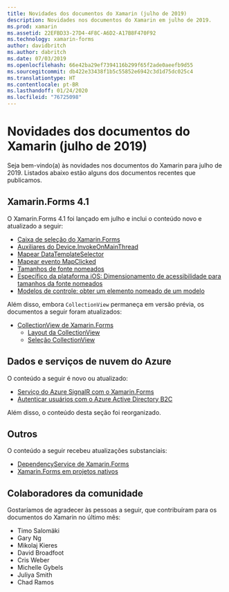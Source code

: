 ```yaml
---
title: Novidades dos documentos do Xamarin (julho de 2019)
description: Novidades nos documentos do Xamarin em julho de 2019.
ms.prod: xamarin
ms.assetid: 22EFBD33-27D4-4F8C-A6D2-A17B8F470F92
ms.technology: xamarin-forms
author: davidbritch
ms.author: dabritch
ms.date: 07/03/2019
ms.openlocfilehash: 66e42ba29ef7394116b299f65f2ade0aeefb9d55
ms.sourcegitcommit: db422e33438f1b5c55852e6942c3d1d75dc025c4
ms.translationtype: HT
ms.contentlocale: pt-BR
ms.lasthandoff: 01/24/2020
ms.locfileid: "76725098"
---
```

# <a name="xamarin-docs-whats-new-july-2019"></a>Novidades dos documentos do Xamarin (julho de 2019)

Seja bem-vindo(a) às novidades nos documentos do Xamarin para julho de 2019. Listados abaixo estão alguns dos documentos recentes que publicamos.

## <a name="xamarinforms-41"></a>Xamarin.Forms 4.1

O Xamarin.Forms 4.1 foi lançado em julho e inclui o conteúdo novo e atualizado a seguir:

- [Caixa de seleção do Xamarin.Forms](~/xamarin-forms/user-interface/checkbox.md)
- [Auxiliares do Device.InvokeOnMainThread](~/xamarin-forms/platform/device.md#interact-with-the-ui-from-background-threads)
- [Mapear DataTemplateSelector](~/xamarin-forms/user-interface/map/pins.md#choose-item-appearance-at-runtime)
- [Mapear evento MapClicked](~/xamarin-forms/user-interface/map/map.md#map-clicks)
- [Tamanhos de fonte nomeados](~/xamarin-forms/user-interface/text/fonts.md#named-font-sizes)
- [Específico da plataforma iOS: Dimensionamento de acessibilidade para tamanhos da fonte nomeados](~/xamarin-forms/platform/ios/named-font-size-scaling.md)
- [Modelos de controle: obter um elemento nomeado de um modelo](~/xamarin-forms/app-fundamentals/templates/control-template.md#get-a-named-element-from-a-template)

Além disso, embora `CollectionView` permaneça em versão prévia, os documentos a seguir foram atualizados:

- [CollectionView de Xamarin.Forms](~/xamarin-forms/user-interface/collectionview/index.md)
  - [Layout da CollectionView](~/xamarin-forms/user-interface/collectionview/layout.md)
  - [Seleção CollectionView](~/xamarin-forms/user-interface/collectionview/selection.md)

## <a name="data--azure-cloud-services"></a>Dados e serviços de nuvem do Azure

O conteúdo a seguir é novo ou atualizado:

- [Serviço do Azure SignalR com o Xamarin.Forms](https://docs.microsoft.com/xamarin/xamarin-forms/data-cloud/serverless/azure-signalr)
- [Autenticar usuários com o Azure Active Directory B2C](~/xamarin-forms/data-cloud/authentication/azure-ad-b2c.md)

Além disso, o conteúdo desta seção foi reorganizado.

## <a name="other"></a>Outros

O conteúdo a seguir recebeu atualizações substanciais:

- [DependencyService de Xamarin.Forms](https://docs.microsoft.com/xamarin/xamarin-forms/app-fundamentals/dependency-service/)
- [Xamarin.Forms em projetos nativos](https://docs.microsoft.com/xamarin/xamarin-forms/platform/native-forms)

## <a name="community-contributors"></a>Colaboradores da comunidade

Gostaríamos de agradecer às pessoas a seguir, que contribuíram para os documentos do Xamarin no último mês:

- Timo Salomäki
- Gary Ng
- Mikolaj Kieres
- David Broadfoot
- Cris Weber
- Michelle Gybels
- Juliya Smith
- Chad Ramos
